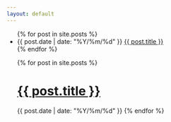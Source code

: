```yaml
---
layout: default
---
```


<ul class="posts">
  {% for post in site.posts %}
    <li>
      <span>{{ post.date | date: "%Y/%m/%d" }}</span> 
      <a href="{{ site.baseurl }}{{ post.url }}">{{ post.title }}</a>
    </li>
  {% endfor %}
</ul>

<ul class="posts">
{% for post in site.posts %}
  <h1><a href="{{ site.baseurl }}{{ post.url }}">{{ post.title }}</a></h1>
  <span>{{ post.date | date: "%Y/%m/%d" }}</span>   
  {% endfor %}
</ul>